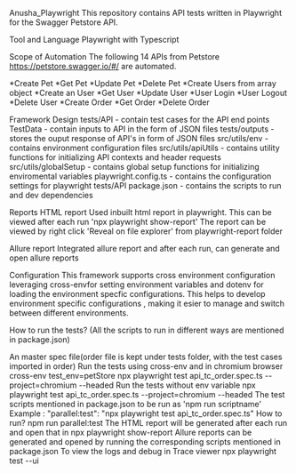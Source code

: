 Anusha_Playwright
This repository contains API tests written in Playwright for the Swagger Petstore API.

Tool and Language
Playwright with Typescript

Scope of Automation
The following 14 APIs from Petstore https://petstore.swagger.io/#/ are automated.

*Create Pet *Get Pet *Update Pet *Delete Pet *Create Users from array object *Create an User *Get User *Update User *User Login *User Logout *Delete User *Create Order *Get Order *Delete Order

Framework Design
tests/API - contain test cases for the API end points
TestData - contain inputs to API in the form of JSON files
tests/outputs - stores the ouput response of API's in form of JSON files
src/utils/env - contains environment configuration files
src/utils/apiUtils - contains utility functions for initializing API contexts and header requests
src/utils/globalSetup - contains global setup functions for initializing enviromental variables
playwright.config.ts - contains the configuration settings for playwright tests/API
package.json - contains the scripts to run and dev dependencies

Reports
HTML report
Used inbuilt html report in playwright. This can be viewed after each run 'npx playwright show-report'
The report can be viewed by right click 'Reveal on file explorer' from playwright-report folder

Allure report
Integrated allure report and after each run, can generate and open allure reports

Configuration
This framework supports cross environment configuration leveraging cross-envfor setting environment variables and dotenv for loading the environment specfic configurations. This helps to develop environment specific configurations , making it esier to manage and switch between different environments.

How to run the tests?
(All the scripts to run in different ways are mentioned in package.json)

An master spec file(order file is kept under tests folder, with the test cases imported in order)
Run the tests using cross-env and in chromium browser cross-env test_env=petStore npx playwright test api_tc_order.spec.ts --project=chromium --headed
Run the tests without env variable npx playwright test api_tc_order.spec.ts --project=chromium --headed
The test scripts mentioned in package.json to be run as 'npm run scriptname' Example : "parallel:test": "npx playwright test api_tc_order.spec.ts" How to run? npm run parallel:test
The HTML report will be generated after each run and open that in npx playwright show-report
Allure reports can be generated and opened by running the corresponding scripts mentioned in package.json
To view the logs and debug in Trace viewer npx playwright test --ui
